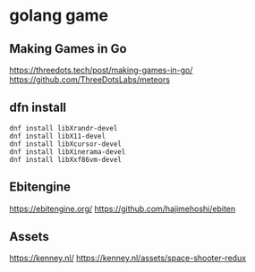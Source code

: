 # golang game

## Making Games in Go
https://threedots.tech/post/making-games-in-go/
https://github.com/ThreeDotsLabs/meteors

## dfn install
```
dnf install libXrandr-devel
dnf install libX11-devel
dnf install libXcursor-devel
dnf install libXinerama-devel
dnf install libXxf86vm-devel
```

## Ebitengine
https://ebitengine.org/
https://github.com/hajimehoshi/ebiten

## Assets
https://kenney.nl/
https://kenney.nl/assets/space-shooter-redux


